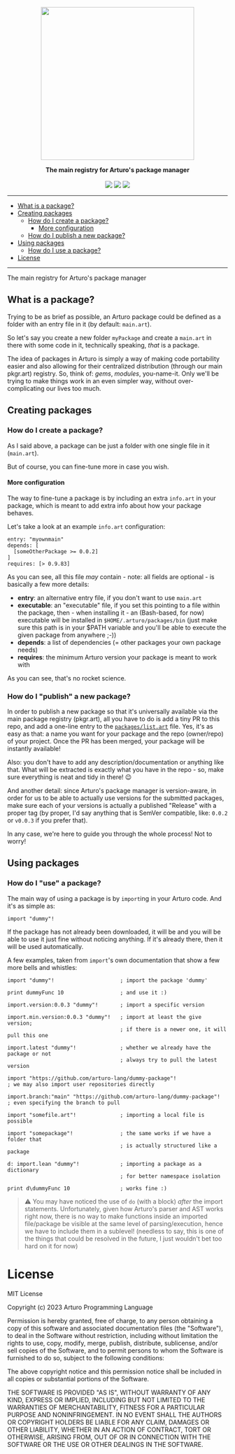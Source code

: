<p align="center"><img align="center" width="350" src="https://raw.githubusercontent.com/arturo-lang/pkgr.art/main/logo.png"/></p>
<p align="center">
  <b>The main registry for Arturo's package manager</b>
  <br><br>
  <img src="https://img.shields.io/github/license/arturo-lang/pkgr.art?style=for-the-badge">
  <img src="https://img.shields.io/badge/language-Arturo-orange.svg?style=for-the-badge">
  <img src="https://img.shields.io/github/actions/workflow/status/arturo-lang/pkgr.art/verify.yml?style=for-the-badge">
</p>

--- 
 
<!--ts-->

* [What is a package?](#what-is-a-package)
* [Creating packages](#creating-packages)
  * [How do I create a package?](#how-do-I-create-a-package)
    * [More configuration](#more-configuration) 
  * [How do I publish a new package?](#how-do-I-publish-a-new-package)
* [Using packages](#using-packages)
  * [How do I use a package?](#how-do-I-use-a-package)
* [License](#license)   

<!--te-->
 
---

The main registry for Arturo's package manager

## What is a package?

Trying to be as brief as possible, an Arturo package could be defined as a folder with an entry file in it (by default: `main.art`).

So let's say you create a new folder `myPackage` and create a `main.art` in there with some code in it, technically speaking, *that* is a package.

The idea of packages in Arturo is simply a way of making code portability easier and also allowing for their centralized distribution (through our main pkgr.art) registry. So, think of: *gems*, *modules*, you-name-it. Only we'll be trying to make things work in an even simpler way, without over-complicating our lives too much.

## Creating packages

### How do I create a package?

As I said above, a package can be just a folder with one single file in it (`main.art`).

But of course, you can fine-tune more in case you wish.

#### More configuration

The way to fine-tune a package is by including an extra `info.art` in your package, which is meant to add extra info about how your package behaves.

Let's take a look at an example `info.art` configuration:

```red
entry: "myownmain"
depends: [
  [someOtherPackage >= 0.0.2]
]
requires: [> 0.9.83]
```

As you can see, all this file *may* contain - note: all fields are optional - is basically a few more details:

- **entry**: an alternative entry file, if you don't want to use `main.art`
- **executable**: an "executable" file, if you set this pointing to a file within the package, then - when installing it - an (Bash-based, for now) executable will be installed in `$HOME/.arturo/packages/bin` (just make sure this path is in your $PATH variable and you'll be able to execute the given package from anywhere ;-))
- **depends**: a list of dependencies (= other packages your own package needs)
- **requires**: the minimum Arturo version your package is meant to work with

As you can see, that's no rocket science.

### How do I "publish" a new package?

In order to publish a new package so that it's universally available via the main package registry (pkgr.art), all you have to do is add a tiny PR to this repo, and add a one-line entry to the [`packages/list.art`](https://github.com/arturo-lang/pkgr.art/blob/main/packages/list.art) file. Yes, it's as easy as that: a name you want for your package and the repo (owner/repo) of your project. Once the PR has been merged, your package will be instantly available!

Also: you don't have to add any description/documentation or anything like that. What will be extracted is exactly what you have in the repo - so, make sure everything is neat and tidy in there! 😉

And another detail: since Arturo's package manager is version-aware, in order for us to be able to actually use versions for the submitted packages, make sure each of your versions is actually a published "Release" with a proper tag (by proper, I'd say anything that is SemVer compatible, like: `0.0.2` or `v0.0.3` if you prefer that).

In any case, we're here to guide you through the whole process! Not to worry!

## Using packages

### How do I "use" a package?

The main way of using a package is by `import`ing in your Arturo code. And it's as simple as:

```red
import "dummy"!
```

If the package has not already been downloaded, it will be and you will be able to use it just fine without noticing anything. If it's already there, then it will be used automatically.

A few examples, taken from `import`'s own documentation that show a few more bells and whistles:

```red
import "dummy"!                     ; import the package 'dummy'

print dummyFunc 10                  ; and use it :)
```

```red
import.version:0.0.3 "dummy"!       ; import a specific version

import.min.version:0.0.3 "dummy"!   ; import at least the give version;
                                    ; if there is a newer one, it will pull this one
```

```red
import.latest "dummy"!              ; whether we already have the package or not
                                    ; always try to pull the latest version
```

```red
import "https://github.com/arturo-lang/dummy-package"!
; we may also import user repositories directly

import.branch:"main" "https://github.com/arturo-lang/dummy-package"!
; even specifying the branch to pull
```

```red
import "somefile.art"!              ; importing a local file is possible

import "somepackage"!               ; the same works if we have a folder that
                                    ; is actually structured like a package
```

```red
d: import.lean "dummy"!             ; importing a package as a dictionary
                                    ; for better namespace isolation

print d\dummyFunc 10                ; works fine :)
```

> ⚠️ You may have noticed the use of `do` (with a block) *after* the import statements. Unfortunately, given how Arturo's parser and AST works right now, there is no way to make functions inside an imported file/package be visible at the same level of parsing/execution, hence we have to include them in a sublevel! (needless to say, this is one of the things that could be resolved in the future, I just wouldn't bet too hard on it for now)


License
===========

MIT License

Copyright (c) 2023 Arturo Programming Language

Permission is hereby granted, free of charge, to any person obtaining a copy
of this software and associated documentation files (the "Software"), to deal
in the Software without restriction, including without limitation the rights
to use, copy, modify, merge, publish, distribute, sublicense, and/or sell
copies of the Software, and to permit persons to whom the Software is
furnished to do so, subject to the following conditions:

The above copyright notice and this permission notice shall be included in all
copies or substantial portions of the Software.

THE SOFTWARE IS PROVIDED "AS IS", WITHOUT WARRANTY OF ANY KIND, EXPRESS OR
IMPLIED, INCLUDING BUT NOT LIMITED TO THE WARRANTIES OF MERCHANTABILITY,
FITNESS FOR A PARTICULAR PURPOSE AND NONINFRINGEMENT. IN NO EVENT SHALL THE
AUTHORS OR COPYRIGHT HOLDERS BE LIABLE FOR ANY CLAIM, DAMAGES OR OTHER
LIABILITY, WHETHER IN AN ACTION OF CONTRACT, TORT OR OTHERWISE, ARISING FROM,
OUT OF OR IN CONNECTION WITH THE SOFTWARE OR THE USE OR OTHER DEALINGS IN THE
SOFTWARE.
